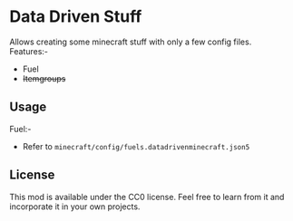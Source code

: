 # Data Driven Stuff

Allows creating some minecraft stuff with only a few config files.  
Features:-
 - Fuel
 - ~~Itemgroups~~

## Usage

Fuel:-
 - Refer to `minecraft/config/fuels.datadrivenminecraft.json5` 

## License

This mod is available under the CC0 license. Feel free to learn from it and incorporate it in your own projects.
